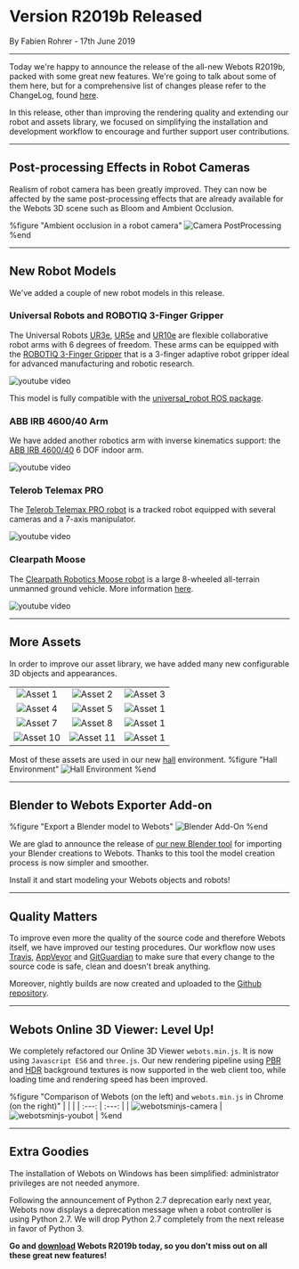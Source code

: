 # Version R2019b Released

<p id="publish-data">By Fabien Rohrer - 17th June 2019</p>

---

Today we're happy to announce the release of the all-new Webots R2019b, packed with some great new features.
We're going to talk about some of them here, but for a comprehensive list of changes please refer to the ChangeLog, found [here](https://cyberbotics.com/doc/reference/change-log-r2019).

In this release, other than improving the rendering quality and extending our robot and assets library, we focused on simplifying the installation and development workflow to encourage and further support user contributions.

---

## Post-processing Effects in Robot Cameras

Realism of robot camera has been greatly improved. They can now be affected by the same post-processing effects that are already available for the Webots 3D scene such as Bloom and Ambient Occlusion.

%figure "Ambient occlusion in a robot camera"
![Camera PostProcessing](images/camera_post_processing.thumbnail.jpg)
%end

---

## New Robot Models

We've added a couple of new robot models in this release.

### Universal Robots and ROBOTIQ 3-Finger Gripper

The Universal Robots [UR3e](https://www.cyberbotics.com/doc/guide/ure), [UR5e](https://www.cyberbotics.com/doc/guide/ure) and [UR10e](https://www.cyberbotics.com/doc/guide/ure) are flexible collaborative robot arms with 6 degrees of freedom.
These arms can be equipped with the [ROBOTIQ 3-Finger Gripper](https://www.cyberbotics.com/doc/guide/gripper-actuators#robotiq-3f-gripper) that is a 3-finger adaptive robot gripper ideal for advanced manufacturing and robotic research.

![youtube video](https://www.youtube.com/watch?v=WIY9ebqSXUc)

This model is fully compatible with the [universal\_robot ROS package](http://wiki.ros.org/action/show/universal_robots).

### ABB IRB 4600/40 Arm

We have added another robotics arm with inverse kinematics support: the [ABB IRB 4600/40](https://www.cyberbotics.com/doc/guide/irb4600-40) 6 DOF indoor arm.

![youtube video](https://www.youtube.com/watch?v=Jq0-DkEwwj4)

### Telerob Telemax PRO

The [Telerob Telemax PRO robot](https://www.cyberbotics.com/doc/guide/telemax-pro) is a tracked robot equipped with several cameras and a 7-axis manipulator.

![youtube video](https://www.youtube.com/watch?v=lUWMGk0i9Tc)

### Clearpath Moose

The [Clearpath Robotics Moose robot](https://www.clearpathrobotics.com/moose-ugv/) is a large 8-wheeled all-terrain unmanned ground vehicle.
More information [here](https://www.cyberbotics.com/doc/guide/moose).

![youtube video](https://www.youtube.com/watch?v=joPAnZcOouc)

---

## More Assets

In order to improve our asset library, we have added many new configurable 3D objects and appearances.

| | | |
| :---: | :---: | :---: |
| ![Asset 1](images/assets/asset_1.thumbnail.png) |  ![Asset 2](images/assets/asset_2.png) |  ![Asset 3](images/assets/asset_3.thumbnail.png) |
| ![Asset 4](images/assets/asset_4.thumbnail.png) |  ![Asset 5](images/assets/asset_5.thumbnail.png) |  ![Asset 1](images/assets/asset_6.thumbnail.png) |
| ![Asset 7](images/assets/asset_7.thumbnail.png) |  ![Asset 8](images/assets/asset_8.thumbnail.png) |  ![Asset 1](images/assets/asset_9.thumbnail.png) |
| ![Asset 10](images/assets/asset_10.thumbnail.png) |  ![Asset 11](images/assets/asset_11.thumbnail.png) |  ![Asset 1](images/assets/asset_12.thumbnail.png) |

Most of these assets are used in our new [hall](https://www.cyberbotics.com/doc/guide/samples-environments#hall-wbt) environment.
%figure "Hall Environment"
![Hall Environment](images/hall.thumbnail.jpg)
%end

---

## Blender to Webots Exporter Add-on

%figure "Export a Blender model to Webots"
![Blender Add-On](images/blender-add-on.gif)
%end

We are glad to announce the release of [our new Blender tool](https://github.com/omichel/blender-webots-exporter) for importing your Blender creations to Webots.
Thanks to this tool the model creation process is now simpler and smoother.

Install it and start modeling your Webots objects and robots!

---

## Quality Matters

To improve even more the quality of the source code and therefore Webots itself, we have improved our testing procedures.
Our workflow now uses [Travis](https://travis-ci.com/omichel/webots), [AppVeyor](https://ci.appveyor.com/project/omichel/webots) and [GitGuardian](https://app.gitguardian.com) to make sure that every change to the source code is safe, clean and doesn't break anything.

Moreover, nightly builds are now created and uploaded to the [Github repository](https://github.com/omichel/webots/releases).

---

## Webots Online 3D Viewer: Level Up!

We completely refactored our Online 3D Viewer `webots.min.js`.
It is now using `Javascript ES6` and `three.js`.
Our new rendering pipeline using [PBR](https://en.wikipedia.org/wiki/Physically_based_rendering) and [HDR](https://en.wikipedia.org/wiki/High_dynamic_range) background textures is now supported in the web client too, while loading time and rendering speed has been improved.

%figure "Comparison of Webots (on the left) and `webots.min.js` in Chrome (on the right)"
| | |
| :---: | :---: |
| ![webotsminjs-camera](images/webotsminjs-camera.thumbnail.jpg) | ![webotsminjs-youbot](images/webotsminjs-youbot.thumbnail.jpg) |
%end


---

## Extra Goodies

The installation of Webots on Windows has been simplified: administrator privileges are not needed anymore.

Following the announcement of Python 2.7 deprecation early next year, Webots now displays a deprecation message when a robot controller is using Python 2.7. We will drop Python 2.7 completely from the next release in favor of Python 3.

**Go and [download](https://cyberbotics.com/#download) Webots R2019b today, so you don't miss out on all these great new features!**

